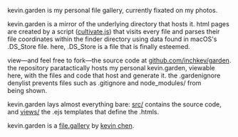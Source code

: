 kevin.garden is my personal file gallery, currently fixated on my photos.

kevin.garden is a mirror of the underlying directory that hosts it. html pages<br>
are created by a script ([cultivate.js](https://kevin.garden/src/cultivate.js)) that visits every file and parses their<br>
file coordinates within the finder directory using data found in macOS's<br>
.DS_Store file. here, .DS_Store is a file that is finally esteemed.

view—and feel free to fork—the source code at [github.com/inchkev/garden](https://github.com/inchkev/garden).<br>
the repository paratactically hosts my personal kevin.garden, viewable<br>
here, with the files and code that host and generate it. the .gardenignore<br>
denylist prevents files such as .gitignore and node_modules/ from<br>
being shown.

kevin.garden lays almost everything bare: [src/](https://kevin.garden/src/) contains the source code,<br>
and [views/](https://kevin.garden/views/) the .ejs templates that define the .htmls.


kevin.garden is a [file.gallery](https://file.gallery) by [kevin chen](https://kevinnchen.com).
